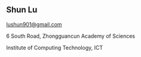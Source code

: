 ## Shun Lu

[lushun901@gmail.com](lushun901@gmail.com)


6 South Road, Zhongguancun Academy of Sciences

Institute of Computing Technology, ICT

